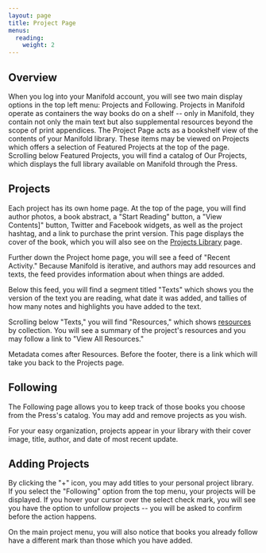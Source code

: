 ```yaml
---
layout: page
title: Project Page
menus:
  reading:
    weight: 2
---
```


## Overview

When you log into your Manifold account, you will see two main display options in the top left menu: Projects and Following. Projects in Manifold operate as containers the way books do on a shelf -- only in Manifold, they contain not only the main text but also supplemental resources beyond the scope of print appendices. The Project Page acts as a bookshelf view of the contents of your Manifold library. These items may be viewed on Projects which offers a selection of Featured Projects at the top of the page. Scrolling below Featured Projects, you will find a catalog of Our Projects, which displays the full library available on Manifold through the Press.

## Projects

Each project has its own home page. At the top of the page, you will find author photos, a book abstract, a "Start Reading" button, a "View Contents]" button, Twitter and Facebook widgets, as well as the project hashtag, and a link to purchase the print version. This page displays the cover of the book, which you will also see on the [Projects Library](library/index.html) page.

Further down the Project home page, you will see a feed of "Recent Activity." Because Manifold is iterative, and authors may add resources and texts, the feed provides information about when things are added.

Below this feed, you will find a segment titled "Texts" which shows you the version of the text you are reading, what date it was added, and tallies of how many notes and highlights you have added to the text.

Scrolling below "Texts," you will find "Resources," which shows [resources](resources.html) by collection. You will see a summary of the project's resources and you may follow a link to "View All Resources."

Metadata comes after Resources. Before the footer, there is a link which will take you back to the Projects page.

## Following

The Following page allows you to keep track of those books you choose from the Press's catalog. You may add and remove projects as you wish.

For your easy organization, projects appear in your library with their cover image, title, author, and date of most recent update.

## Adding Projects

By clicking the "+" icon, you may add titles to your personal project library. If you select the "Following" option from the top menu, your projects will be displayed. If you hover your cursor over the select check mark, you will see you have the option to unfollow projects -- you will be asked to confirm before the action happens.

On the main project menu, you will also notice that books you already follow have a different mark than those which you have added.

